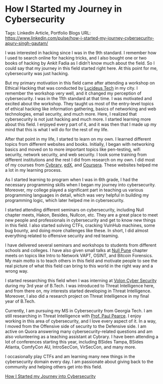# How I Started my Journey in Cybersecurity

Tags: LinkedIn Article, Portfolio Blogs
URL: https://www.linkedin.com/pulse/how-i-started-my-journey-cybersecurity-apurv-singh-gautam/

I was interested in hacking since I was in the 9th standard. I remember how I used to search online for hacking tricks, and I also bought one or two books of hacking by Ankit Fadia as I didn’t know much about the field. So I could say that my journey in this field started right here. At this point for me, cybersecurity was just hacking.

But my primary motivation in this field came after attending a workshop on Ethical Hacking that was conducted by [Lucideus Tech](https://www.lucideus.com/) in my city. I remember the workshop very well, and it changed my perception of cybersecurity. I was in the 11th standard at that time. I was motivated and excited about the workshop. They taught us most of the entry-level topics of ethical hacking like information gathering, basics of networking and web technologies, email security, and much more. Here, I realized that cybersecurity is not just hacking and much more. I started learning more about this field. I enjoyed every part of it, and it was then that I made up my mind that this is what I will do for the rest of my life.

After that point in my life, I started to learn on my own. I learned different topics from different websites and books. Initially, I began with networking basics and moved on to more important topics like pen-testing, wifi security, network security, and web security. I took some training from different institutions and the rest I did from research on my own. I did most of my courses from [Cybrary](https://www.cybrary.it/), [edX](https://www.edx.org/), and [Coursera](https://www.coursera.org/). These websites helped me a lot in my learning process.

As I started learning to program when I was in 6th grade, I had the necessary programming skills when I began my journey into cybersecurity. Moreover, my college played a significant part in teaching us various programming languages in detail, which was very helpful in building my programming logic, which later helped me in cybersecurity.

I started attending different seminars on cybersecurity, including Null chapter meets, Hakon, Besides, Nullcon, etc. They are a great place to meet new people and professionals in cybersecurity and get to know new things in this field. I also started solving CTFs, cracking VulnHub machines, some bug bounty, and doing more challenges like these. In short, I did almost everything related to offensive security and red teaming.

I have delivered several seminars and workshops to students from different schools and colleges. I have also given small talks at [Null Pune](https://null.co.in/profile/7791-apurv-singh-gautam) chapter meets on topics like Intro to Network VAPT, OSINT, and Bitcoin Forensics. My main motto is to teach others in this field and motivate people to see the real picture of what this field can bring to this world in the right way and a wrong way.

I started researching this field when I was interning at [Volon Cyber Security](http://volon.io/) during my 3rd year of B.Tech. I was introduced to Threat Intelligence here, and from there on, my interests started developing in Threat Intelligence. Moreover, I also did a research project on Threat Intelligence in my final year of B.Tech.

Currently, I am pursuing my MS in Cybersecurity from Georgia Tech. I am still researching in Threat Intelligence with [Prof. Paul Pearce](https://www.cc.gatech.edu/~pearce/). I enjoy working in this area of cybersecurity, and I love every aspect of it. In a way, I moved from the Offensive side of security to the Defensive side. I am active on Quora answering many cybersecurity-related questions and am also volunteering as a teaching assistant at Cybrary. I have been attending a lot of conferences starting this year, including BSides Tampa, BSides Atlanta, ComfyCon AU, IntroSecCon, VirSecCon, and many more.

I occasionally play CTFs and am learning many new things in the cybersecurity domain every day. I am passionate about giving back to the community and helping others get into this field.

[How I Started my Journey into Cybersecurity](https://apurvsinghgautam.me/blogfiles/how_I_started_my_journey_into_cybersecurity.html)